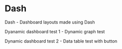 # Dash
Dash - Dashboard layouts made using Dash

Dyanamic dashboard test 1 - Dynamic graph test

Dynamic dashboard test 2 - Data table test with button
